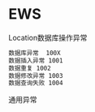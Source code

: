 # EWS
Location数据库操作异常
```markdown
数据库异常  100X
数据插入异常 1001
数据重复 1002
数据修改异常 1003
数据查询失败 1004
```
通用异常
```markdown

```